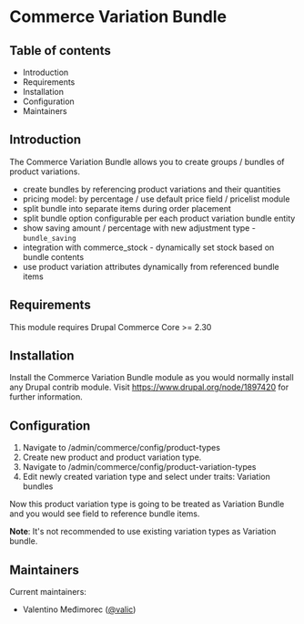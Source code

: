 # Commerce Variation Bundle

## Table of contents

- Introduction
- Requirements
- Installation
- Configuration
- Maintainers

## Introduction

The Commerce Variation Bundle allows you to create groups / bundles of product
variations.

- create bundles by referencing product variations and their quantities
- pricing model: by percentage / use default price field / pricelist module
- split bundle into separate items during order placement
- split bundle option configurable per each product variation bundle entity
- show saving amount / percentage with new adjustment type - `bundle_saving`
- integration with commerce_stock - dynamically set stock based on bundle
contents
- use product variation attributes dynamically from referenced bundle items

## Requirements

This module requires Drupal Commerce Core >= 2.30

## Installation

Install the Commerce Variation Bundle module as you would normally install
any Drupal contrib module.
Visit https://www.drupal.org/node/1897420 for further information.


## Configuration

1. Navigate to /admin/commerce/config/product-types
2. Create new product and product variation type.
3. Navigate to /admin/commerce/config/product-variation-types
4. Edit newly created variation type and select under traits: Variation bundles

Now this product variation type is going to be treated as Variation Bundle
and you would see field to reference bundle items.

__Note__:
It's not recommended to use existing variation types as Variation bundle.


## Maintainers

Current maintainers:
- Valentino Međimorec ([@valic](https://www.drupal.org/u/valic))
